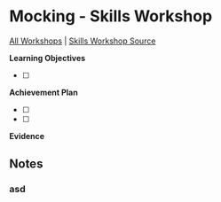 # Mocking - Skills Workshop

[All Workshops](README.md) | [Skills Workshop Source](https://github.com/makersacademy/skills-workshops/tree/master/week-1/mocking_1)

**Learning Objectives**

- [ ] 

**Achievement Plan**

- [ ] 
- [ ] 

**Evidence**



## Notes

### asd

